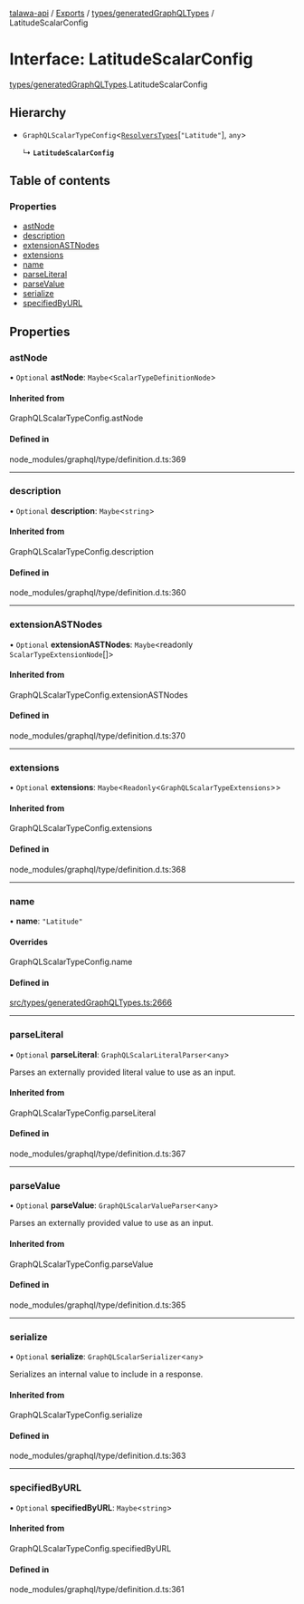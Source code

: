 [talawa-api](../README.md) / [Exports](../modules.md) / [types/generatedGraphQLTypes](../modules/types_generatedGraphQLTypes.md) / LatitudeScalarConfig

# Interface: LatitudeScalarConfig

[types/generatedGraphQLTypes](../modules/types_generatedGraphQLTypes.md).LatitudeScalarConfig

## Hierarchy

- `GraphQLScalarTypeConfig`\<[`ResolversTypes`](../modules/types_generatedGraphQLTypes.md#resolverstypes)[``"Latitude"``], `any`\>

  ↳ **`LatitudeScalarConfig`**

## Table of contents

### Properties

- [astNode](types_generatedGraphQLTypes.LatitudeScalarConfig.md#astnode)
- [description](types_generatedGraphQLTypes.LatitudeScalarConfig.md#description)
- [extensionASTNodes](types_generatedGraphQLTypes.LatitudeScalarConfig.md#extensionastnodes)
- [extensions](types_generatedGraphQLTypes.LatitudeScalarConfig.md#extensions)
- [name](types_generatedGraphQLTypes.LatitudeScalarConfig.md#name)
- [parseLiteral](types_generatedGraphQLTypes.LatitudeScalarConfig.md#parseliteral)
- [parseValue](types_generatedGraphQLTypes.LatitudeScalarConfig.md#parsevalue)
- [serialize](types_generatedGraphQLTypes.LatitudeScalarConfig.md#serialize)
- [specifiedByURL](types_generatedGraphQLTypes.LatitudeScalarConfig.md#specifiedbyurl)

## Properties

### astNode

• `Optional` **astNode**: `Maybe`\<`ScalarTypeDefinitionNode`\>

#### Inherited from

GraphQLScalarTypeConfig.astNode

#### Defined in

node_modules/graphql/type/definition.d.ts:369

___

### description

• `Optional` **description**: `Maybe`\<`string`\>

#### Inherited from

GraphQLScalarTypeConfig.description

#### Defined in

node_modules/graphql/type/definition.d.ts:360

___

### extensionASTNodes

• `Optional` **extensionASTNodes**: `Maybe`\<readonly `ScalarTypeExtensionNode`[]\>

#### Inherited from

GraphQLScalarTypeConfig.extensionASTNodes

#### Defined in

node_modules/graphql/type/definition.d.ts:370

___

### extensions

• `Optional` **extensions**: `Maybe`\<`Readonly`\<`GraphQLScalarTypeExtensions`\>\>

#### Inherited from

GraphQLScalarTypeConfig.extensions

#### Defined in

node_modules/graphql/type/definition.d.ts:368

___

### name

• **name**: ``"Latitude"``

#### Overrides

GraphQLScalarTypeConfig.name

#### Defined in

[src/types/generatedGraphQLTypes.ts:2666](https://github.com/PalisadoesFoundation/talawa-api/blob/fa10711/src/types/generatedGraphQLTypes.ts#L2666)

___

### parseLiteral

• `Optional` **parseLiteral**: `GraphQLScalarLiteralParser`\<`any`\>

Parses an externally provided literal value to use as an input.

#### Inherited from

GraphQLScalarTypeConfig.parseLiteral

#### Defined in

node_modules/graphql/type/definition.d.ts:367

___

### parseValue

• `Optional` **parseValue**: `GraphQLScalarValueParser`\<`any`\>

Parses an externally provided value to use as an input.

#### Inherited from

GraphQLScalarTypeConfig.parseValue

#### Defined in

node_modules/graphql/type/definition.d.ts:365

___

### serialize

• `Optional` **serialize**: `GraphQLScalarSerializer`\<`any`\>

Serializes an internal value to include in a response.

#### Inherited from

GraphQLScalarTypeConfig.serialize

#### Defined in

node_modules/graphql/type/definition.d.ts:363

___

### specifiedByURL

• `Optional` **specifiedByURL**: `Maybe`\<`string`\>

#### Inherited from

GraphQLScalarTypeConfig.specifiedByURL

#### Defined in

node_modules/graphql/type/definition.d.ts:361
